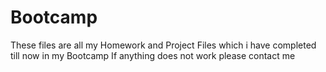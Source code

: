 # Bootcamp
These files are all my Homework and Project Files which i have completed till now in my Bootcamp
If anything does not work please contact me
